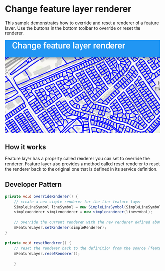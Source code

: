 # Change feature layer renderer
This sample demonstrates how to override and reset a renderer of a feature layer. Use the buttons in the bottom toolbar to override or reset the renderer.

![Change FeatureLayer Renderer](change-featurelayer-renderer.png)

## How it works
Feature layer has a property called renderer you can set to override the renderer. Feature layer also provides a method called reset renderer to reset the renderer back to the original one that is defined in its service definition.

## Developer Pattern

```java
private void overrideRenderer() {
    // create a new simple renderer for the line feature layer
    SimpleLineSymbol lineSymbol = new SimpleLineSymbol(SimpleLineSymbol.Style.SOLID, Color.rgb(0, 0, 255), 2);
    SimpleRenderer simpleRenderer = new SimpleRenderer(lineSymbol);

    // override the current renderer with the new renderer defined above
    mFeatureLayer.setRenderer(simpleRenderer);
}

private void resetRenderer() {
    // reset the renderer back to the definition from the source (feature service) using the reset renderer method
    mFeatureLayer.resetRenderer();

    }
```